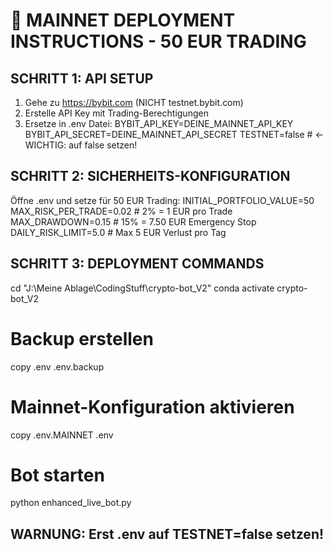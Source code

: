 # 🚀 MAINNET DEPLOYMENT INSTRUCTIONS - 50 EUR TRADING

## SCHRITT 1: API SETUP
1. Gehe zu https://bybit.com (NICHT testnet.bybit.com)
2. Erstelle API Key mit Trading-Berechtigungen
3. Ersetze in .env Datei:
   BYBIT_API_KEY=DEINE_MAINNET_API_KEY
   BYBIT_API_SECRET=DEINE_MAINNET_API_SECRET
   TESTNET=false  # ← WICHTIG: auf false setzen!

## SCHRITT 2: SICHERHEITS-KONFIGURATION
Öffne .env und setze für 50 EUR Trading:
INITIAL_PORTFOLIO_VALUE=50
MAX_RISK_PER_TRADE=0.02  # 2% = 1 EUR pro Trade
MAX_DRAWDOWN=0.15        # 15% = 7.50 EUR Emergency Stop
DAILY_RISK_LIMIT=5.0     # Max 5 EUR Verlust pro Tag

## SCHRITT 3: DEPLOYMENT COMMANDS
cd "J:\Meine Ablage\CodingStuff\crypto-bot_V2"
conda activate crypto-bot_V2

# Backup erstellen
copy .env .env.backup

# Mainnet-Konfiguration aktivieren
copy .env.MAINNET .env

# Bot starten
python enhanced_live_bot.py

## WARNUNG: Erst .env auf TESTNET=false setzen!
